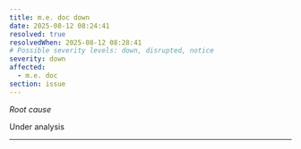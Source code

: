 ```yaml
---
title: m.e. doc down
date: 2025-08-12 08:24:41
resolved: true
resolvedWhen: 2025-08-12 08:28:41
# Possible severity levels: down, disrupted, notice
severity: down
affected:
  - m.e. doc
section: issue
---
```


*Root cause*

Under analysis

---


